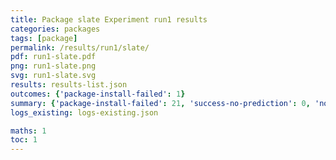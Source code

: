 ```yaml
---
title: Package slate Experiment run1 results
categories: packages
tags: [package]
permalink: /results/run1/slate/
pdf: run1-slate.pdf
png: run1-slate.png
svg: run1-slate.svg
results: results-list.json
outcomes: {'package-install-failed': 1}
summary: {'package-install-failed': 21, 'success-no-prediction': 0, 'no-results-generated': 0, 'results-generated': 21, 'total-runs': 21}
logs_existing: logs-existing.json

maths: 1
toc: 1
---
```

